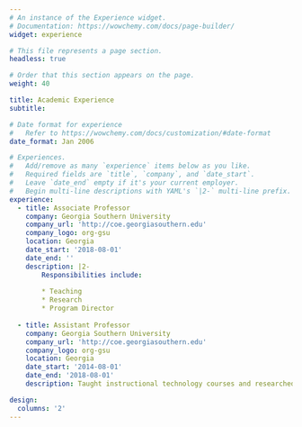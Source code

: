 ```yaml
---
# An instance of the Experience widget.
# Documentation: https://wowchemy.com/docs/page-builder/
widget: experience

# This file represents a page section.
headless: true

# Order that this section appears on the page.
weight: 40

title: Academic Experience
subtitle:

# Date format for experience
#   Refer to https://wowchemy.com/docs/customization/#date-format
date_format: Jan 2006

# Experiences.
#   Add/remove as many `experience` items below as you like.
#   Required fields are `title`, `company`, and `date_start`.
#   Leave `date_end` empty if it's your current employer.
#   Begin multi-line descriptions with YAML's `|2-` multi-line prefix.
experience:
  - title: Associate Professor
    company: Georgia Southern University
    company_url: 'http://coe.georgiasouthern.edu'
    company_logo: org-gsu
    location: Georgia
    date_start: '2018-08-01'
    date_end: ''
    description: |2-
        Responsibilities include:
        
        * Teaching
        * Research
        * Program Director
        
  - title: Assistant Professor
    company: Georgia Southern University
    company_url: 'http://coe.georgiasouthern.edu'
    company_logo: org-gsu
    location: Georgia
    date_start: '2014-08-01'
    date_end: '2018-08-01'
    description: Taught instructional technology courses and researched game-design and online learning.

design:
  columns: '2'
---
```

